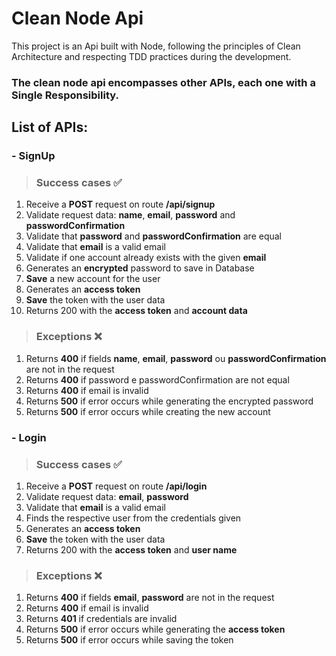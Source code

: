 # Clean Node Api

This project is an Api built with Node, following the principles of Clean Architecture and respecting TDD practices during the development.

### The clean node api encompasses other APIs, each one with a Single Responsibility.

## List of APIs:
### - SignUp
> ### Success cases ✅
1. Receive a **POST** request on route **/api/signup**
2. Validate request data: **name**, **email**, **password** and **passwordConfirmation**
3. Validate that **password** and **passwordConfirmation** are equal
4. Validate that **email** is a valid email
5. Validate if one account already exists with the given **email**
6. Generates an **encrypted** password to save in Database
7. **Save** a new account for the user
8. Generates an **access token**
6. **Save** the token with the user data
7. Returns 200 with the **access token** and **account data**

> ### Exceptions ❌
1. Returns **400** if fields **name**, **email**, **password** ou **passwordConfirmation** are not in the request
2. Returns **400** if password e passwordConfirmation are not equal 
3. Returns **400** if email is invalid
4. Returns **500** if error occurs while generating the encrypted password
5. Returns **500** if error occurs while creating the new account


### - Login
> ### Success cases ✅
1. Receive a **POST** request on route **/api/login**
2. Validate request data: **email**, **password**
3. Validate that **email** is a valid email
4. Finds the respective user from the credentials given
5. Generates an **access token**
6. **Save** the token with the user data
7. Returns 200 with the **access token** and **user name**

> ### Exceptions ❌
1. Returns **400** if fields **email**, **password** are not in the request
2. Returns **400** if email is invalid
3. Returns **401** if credentials are invalid
4. Returns **500** if error occurs while generating the **access token**
5. Returns **500** if error occurs while saving the token